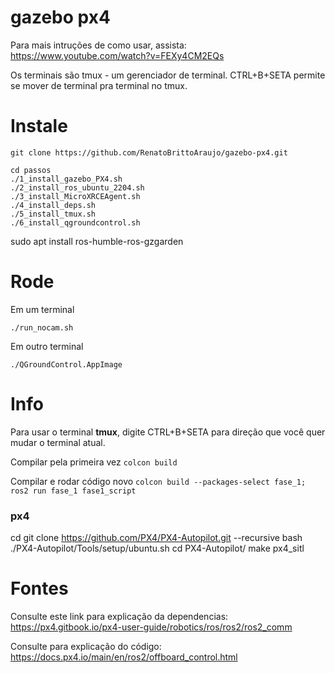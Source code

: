 # gazebo px4

Para mais intruções de como usar, assista: https://www.youtube.com/watch?v=FEXy4CM2EQs

Os terminais são tmux - um gerenciador de terminal. CTRL+B+SETA permite se mover de terminal pra terminal no tmux.

# Instale

```
git clone https://github.com/RenatoBrittoAraujo/gazebo-px4.git
```

```
cd passos
./1_install_gazebo_PX4.sh
./2_install_ros_ubuntu_2204.sh
./3_install_MicroXRCEAgent.sh
./4_install_deps.sh
./5_install_tmux.sh
./6_install_qgroundcontrol.sh
```

sudo apt install ros-humble-ros-gzgarden

# Rode

Em um terminal
```
./run_nocam.sh
```

Em outro terminal
```
./QGroundControl.AppImage
```

# Info


Para usar o terminal **tmux**, digite CTRL+B+SETA para direção que você quer mudar o terminal atual.

Compilar pela primeira vez
`colcon build`

Compilar e rodar código novo
`colcon build --packages-select fase_1; ros2 run fase_1 fase1_script`

### px4

cd
git clone https://github.com/PX4/PX4-Autopilot.git --recursive
bash ./PX4-Autopilot/Tools/setup/ubuntu.sh
cd PX4-Autopilot/
make px4_sitl

# Fontes

Consulte este link para explicação da dependencias: https://px4.gitbook.io/px4-user-guide/robotics/ros/ros2/ros2_comm

Consulte para explicação do código: https://docs.px4.io/main/en/ros2/offboard_control.html

